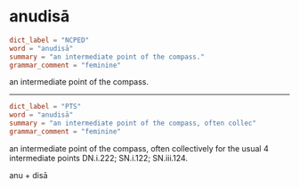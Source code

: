 # anudisā

``` toml
dict_label = "NCPED"
word = "anudisā"
summary = "an intermediate point of the compass."
grammar_comment = "feminine"
```

an intermediate point of the compass.

--------------------

``` toml
dict_label = "PTS"
word = "anudisā"
summary = "an intermediate point of the compass, often collec"
grammar_comment = "feminine"
```

an intermediate point of the compass, often collectively for the usual 4 intermediate points DN.i.222; SN.i.122; SN.iii.124.

anu \+ disā

